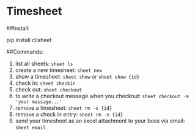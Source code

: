 # Timesheet

##Install:

pip install clisheet

##Commands:

1. list all sheets: `sheet ls`
2. create a new timesheet: `sheet new`
3. show a timesheet: `sheet show` or `sheet show {id}`
4. check in: `sheet checkin`
5. check out: `sheet checkout`
6. to write a checkout message when you checkout: `sheet checkout -m 'your message...'`
7. remove a timesheet: `sheet rm -s {id}`
8. remove a check in entry: `sheet rm -e {id}`
9. send your timesheet as an excel attachment to your boss via email: `sheet email`

